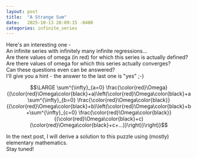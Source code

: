 ```yaml
---
layout: post
title:  "A Strange Sum"
date:   2025-10-13 20:09:15 -0400
categories: infinite_series
---
```


Here's an interesting one -<br>An infinite series with infinitely many infinite regressions...<br>Are there values of omega (in red) for which this series is actually defined?<br>Are there values of omega for which this series actually converges?<br>Can these questions even can be answered?<br>I'll give you a hint - the answer to the last one is "yes"   ;-)

$$\LARGE \sum^{\infty}_{a=0} \frac{\color{red}\Omega}{(\color{red}\Omega\color{black}+a)\left(\color{red}\Omega\color{black}+a\sum^{\infty}_{b=0} \frac{\color{red}\Omega\color{black}}{(\color{red}\Omega\color{black}+b)\left(\color{red}\Omega\color{black}+b+\sum^{\infty}_{c=0} \frac{\color{red}\Omega\color{black}}{(\color{red}\Omega\color{black}+c)(\color{red}\Omega\color{black}+c+...)}\right)}\right)}$$


In the next post, I will derive a solution to this puzzle using (mostly) elementary mathematics.<br>Stay tuned!


